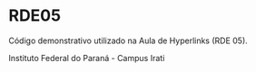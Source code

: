 # RDE05
 
Código demonstrativo utilizado na Aula de Hyperlinks (RDE 05).

Instituto Federal do Paraná - Campus Irati
